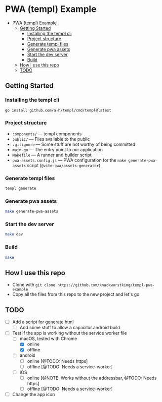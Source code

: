 # PWA (templ) Example

<!--toc:start-->

- [PWA (templ) Example](#pwa-templ-example)
  - [Getting Started](#getting-started)
    - [Installing the templ cli](#installing-the-templ-cli)
    - [Project structure](#project-structure)
    - [Generate templ files](#generate-templ-files)
    - [Generate pwa assets](#generate-pwa-assets)
    - [Start the dev server](#start-the-dev-server)
    - [Build](#build)
  - [How I use this repo](#how-i-use-this-repo)
  - [TODO](#todo)

<!--toc:end-->

## Getting Started

### Installing the templ cli

```bash
go install github.com/a-h/templ/cmd/templ@latest
```

### Project structure

- `components/` — templ components
- `public/` — Files available to the public
- `.gitignore` — Some stuff are not worthy of being committed
- `main.go` — The entry point to our application
- `Makefile` — A runner and builder script
- `pwa-assets.config.js` — PWA configuration for the `make generate-pwa-assets`
  script (`@vite-pwa/assets-generator`)

### Generate templ files

```bash
templ generate
```

### Generate pwa assets

```bash
make generate-pwa-assets

```

### Start the dev server

```bash
make dev
```

### Build

```bash
make
```

## How I use this repo

- Clone with `git clone https://github.com/knackwurstking/templ-pwa-example`
- Copy all the files from this repo to the new project and let's go

## TODO

- [ ] Add a script for generate html
  - [ ] Add some stuff to allow a capacitor android build
- [ ] Test if the app is working without the service worker file
  - [ ] macOS, tested with Chrome
    - [x] online
    - [x] offline
  - [ ] android
    - [ ] online [@TODO: Needs https]
    - [ ] offline [@TODO: Needs a service-worker]
  - [ ] iOS
    - [ ] online [@NOTE: Works without the addressbar, @TODO: Needs https]
    - [ ] offline [@TODO: Needs a service-worker]
- [ ] Change the app icon
